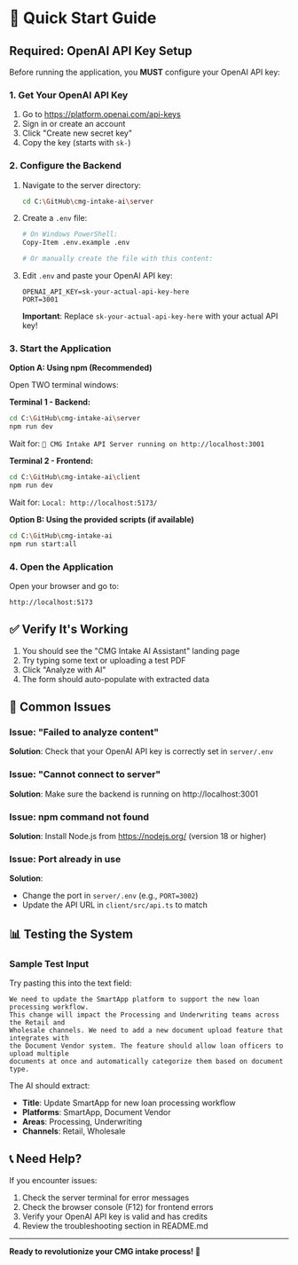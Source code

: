 # 🚀 Quick Start Guide

## Required: OpenAI API Key Setup

Before running the application, you **MUST** configure your OpenAI API key:

### 1. Get Your OpenAI API Key

1. Go to https://platform.openai.com/api-keys
2. Sign in or create an account
3. Click "Create new secret key"
4. Copy the key (starts with `sk-`)

### 2. Configure the Backend

1. Navigate to the server directory:
   ```bash
   cd C:\GitHub\cmg-intake-ai\server
   ```

2. Create a `.env` file:
   ```bash
   # On Windows PowerShell:
   Copy-Item .env.example .env

   # Or manually create the file with this content:
   ```

3. Edit `.env` and paste your OpenAI API key:
   ```env
   OPENAI_API_KEY=sk-your-actual-api-key-here
   PORT=3001
   ```

   **Important**: Replace `sk-your-actual-api-key-here` with your actual API key!

### 3. Start the Application

**Option A: Using npm (Recommended)**

Open TWO terminal windows:

**Terminal 1 - Backend:**
```bash
cd C:\GitHub\cmg-intake-ai\server
npm run dev
```

Wait for: `🚀 CMG Intake API Server running on http://localhost:3001`

**Terminal 2 - Frontend:**
```bash
cd C:\GitHub\cmg-intake-ai\client
npm run dev
```

Wait for: `Local: http://localhost:5173/`

**Option B: Using the provided scripts (if available)**

```bash
cd C:\GitHub\cmg-intake-ai
npm run start:all
```

### 4. Open the Application

Open your browser and go to:
```
http://localhost:5173
```

## ✅ Verify It's Working

1. You should see the "CMG Intake AI Assistant" landing page
2. Try typing some text or uploading a test PDF
3. Click "Analyze with AI"
4. The form should auto-populate with extracted data

## 🐛 Common Issues

### Issue: "Failed to analyze content"
**Solution**: Check that your OpenAI API key is correctly set in `server/.env`

### Issue: "Cannot connect to server"
**Solution**: Make sure the backend is running on http://localhost:3001

### Issue: npm command not found
**Solution**: Install Node.js from https://nodejs.org/ (version 18 or higher)

### Issue: Port already in use
**Solution**:
- Change the port in `server/.env` (e.g., `PORT=3002`)
- Update the API URL in `client/src/api.ts` to match

## 📊 Testing the System

### Sample Test Input

Try pasting this into the text field:

```
We need to update the SmartApp platform to support the new loan processing workflow.
This change will impact the Processing and Underwriting teams across the Retail and
Wholesale channels. We need to add a new document upload feature that integrates with
the Document Vendor system. The feature should allow loan officers to upload multiple
documents at once and automatically categorize them based on document type.
```

The AI should extract:
- **Title**: Update SmartApp for new loan processing workflow
- **Platforms**: SmartApp, Document Vendor
- **Areas**: Processing, Underwriting
- **Channels**: Retail, Wholesale

## 📞 Need Help?

If you encounter issues:
1. Check the server terminal for error messages
2. Check the browser console (F12) for frontend errors
3. Verify your OpenAI API key is valid and has credits
4. Review the troubleshooting section in README.md

---

**Ready to revolutionize your CMG intake process! 🎉**
